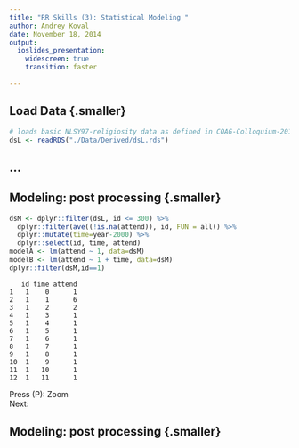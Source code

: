 ```yaml
---
title: "RR Skills (3): Statistical Modeling "
author: Andrey Koval
date: November 18, 2014
output: 
  ioslides_presentation:
    widescreen: true
    transition: faster

---
```


<!--  Set the working directory to the repository's base directory; this assumes the report is nested inside of only one directory.-->


<!-- Set the report-wide options, and point to the external script file. -->


## Load Data {.smaller}



```r
# loads basic NLSY97-religiosity data as defined in COAG-Colloquium-2014F repository
dsL <- readRDS("./Data/Derived/dsL.rds")
```






## ...



## Modeling: post processing {.smaller}
<div class="columns-2">

```r
dsM <- dplyr::filter(dsL, id <= 300) %>% 
  dplyr::filter(ave((!is.na(attend)), id, FUN = all)) %>%
  dplyr::mutate(time=year-2000) %>%
  dplyr::select(id, time, attend)
modelA <- lm(attend ~ 1, data=dsM)
modelB <- lm(attend ~ 1 + time, data=dsM)
dplyr::filter(dsM,id==1)
```

```
   id time attend
1   1    0      1
2   1    1      6
3   1    2      2
4   1    3      1
5   1    4      1
6   1    5      1
7   1    6      1
8   1    7      1
9   1    8      1
10  1    9      1
11  1   10      1
12  1   11      1
```
</div>

Press (P): Zoom  
Next: 


## Modeling: post processing {.smaller}
<div class="columns-2">


